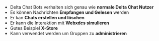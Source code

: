 - Delta Chat Bots verhalten sich genau wie **normale Delta Chat Nutzer**
- Es können Nachrichten **Empfangen und Gelesen** werden
- Er kan **Chats erstellen und löschen**
- Er kann die Interaktion mit **Webxdcs simulieren**
- Gutes Beispiel **X-Store**
- Kann verwendet werden um Gruppen zu **administrieren**
